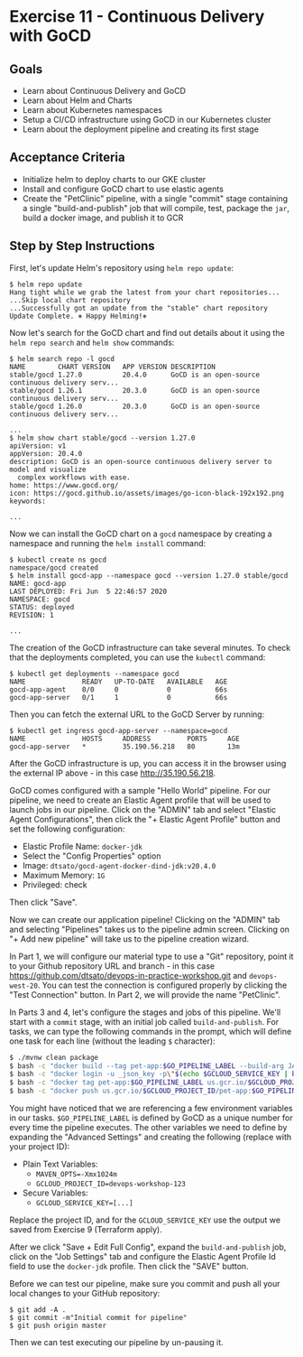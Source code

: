 # Exercise 11 - Continuous Delivery with GoCD

## Goals

* Learn about Continuous Delivery and GoCD
* Learn about Helm and Charts
* Learn about Kubernetes namespaces
* Setup a CI/CD infrastructure using GoCD in our Kubernetes cluster
* Learn about the deployment pipeline and creating its first stage

## Acceptance Criteria

* Initialize helm to deploy charts to our GKE cluster
* Install and configure GoCD chart to use elastic agents
* Create the "PetClinic" pipeline, with a single "commit" stage containing a
single "build-and-publish" job that will compile, test, package the `jar`, build
a docker image, and publish it to GCR

## Step by Step Instructions

First, let's update Helm's repository using `helm repo update`:

```shell
$ helm repo update
Hang tight while we grab the latest from your chart repositories...
...Skip local chart repository
...Successfully got an update from the "stable" chart repository
Update Complete. ⎈ Happy Helming!⎈
```

Now let's search for the GoCD chart and find out details about it using the
`helm repo search` and `helm show` commands:

```shell
$ helm search repo -l gocd
NAME       	CHART VERSION	APP VERSION	DESCRIPTION                                       
stable/gocd	1.27.0       	20.4.0     	GoCD is an open-source continuous delivery serv...
stable/gocd	1.26.1       	20.3.0     	GoCD is an open-source continuous delivery serv...
stable/gocd	1.26.0       	20.3.0     	GoCD is an open-source continuous delivery serv...

...
$ helm show chart stable/gocd --version 1.27.0
apiVersion: v1
appVersion: 20.4.0
description: GoCD is an open-source continuous delivery server to model and visualize
  complex workflows with ease.
home: https://www.gocd.org/
icon: https://gocd.github.io/assets/images/go-icon-black-192x192.png
keywords:

...
```

Now we can install the GoCD chart on a `gocd` namespace by creating a namespace
and running the `helm install` command:

```shell
$ kubectl create ns gocd
namespace/gocd created
$ helm install gocd-app --namespace gocd --version 1.27.0 stable/gocd
NAME: gocd-app
LAST DEPLOYED: Fri Jun  5 22:46:57 2020
NAMESPACE: gocd
STATUS: deployed
REVISION: 1

...
```

The creation of the GoCD infrastructure can take several minutes. To check that
the deployments completed, you can use the `kubectl` command:

```shell
$ kubectl get deployments --namespace gocd
NAME              READY   UP-TO-DATE   AVAILABLE   AGE
gocd-app-agent    0/0     0            0           66s
gocd-app-server   0/1     1            0           66s
```

Then you can fetch the external URL to the GoCD Server by running:

```shell
$ kubectl get ingress gocd-app-server --namespace=gocd
NAME              HOSTS     ADDRESS         PORTS     AGE
gocd-app-server   *         35.190.56.218   80        13m
```

After the GoCD infrastructure is up, you can access it in the browser using the
external IP above - in this case http://35.190.56.218.

GoCD comes configured with a sample "Hello World" pipeline. For our pipeline, we
need to create an Elastic Agent profile that will be used to launch jobs in our
pipeline. Click on the "ADMIN" tab and select "Elastic Agent Configurations",
then click the "+ Elastic Agent Profile" button and set the following
configuration:

* Elastic Profile Name: `docker-jdk`
* Select the "Config Properties" option
* Image: `dtsato/gocd-agent-docker-dind-jdk:v20.4.0`
* Maximum Memory: `1G`
* Privileged: check

Then click "Save".

Now we can create our application pipeline! Clicking on the "ADMIN" tab and
selecting "Pipelines" takes us to the pipeline admin screen. Clicking on "+ Add
new pipeline" will take us to the pipeline creation wizard.

In Part 1, we will configure our material type to use a "Git" repository, point
it to your Github repository URL and branch - in this case
https://github.com/dtsato/devops-in-practice-workshop.git and `devops-west-20`. You can
test the connection is configured properly by clicking the "Test Connection"
button. In Part 2, we will provide the name "PetClinic".

In Parts 3 and 4, let's configure the stages and jobs of this pipeline. We'll
start with a `commit` stage, with an initial job called `build-and-publish`.
For tasks, we can type the following commands in the prompt, which will define
one task for each line (without the leading `$` character):

```bash
$ ./mvnw clean package
$ bash -c "docker build --tag pet-app:$GO_PIPELINE_LABEL --build-arg JAR_FILE=target/spring-petclinic-2.0.0.BUILD-SNAPSHOT.jar ."
$ bash -c "docker login -u _json_key -p\"$(echo $GCLOUD_SERVICE_KEY | base64 -d)\" https://us.gcr.io"
$ bash -c "docker tag pet-app:$GO_PIPELINE_LABEL us.gcr.io/$GCLOUD_PROJECT_ID/pet-app:$GO_PIPELINE_LABEL"
$ bash -c "docker push us.gcr.io/$GCLOUD_PROJECT_ID/pet-app:$GO_PIPELINE_LABEL"
```

You might have noticed that we are referencing a few environment variables in
our tasks. `$GO_PIPELINE_LABEL` is defined by GoCD as a unique number for every
time the pipeline executes. The other variables we need to define by expanding
the "Advanced Settings" and creating the following (replace with your
project ID):

* Plain Text Variables:
  * `MAVEN_OPTS=-Xmx1024m`
  * `GCLOUD_PROJECT_ID=devops-workshop-123`
* Secure Variables:
  * `GCLOUD_SERVICE_KEY=[...]`

Replace the project ID, and for the `GCLOUD_SERVICE_KEY` use the output we saved
from Exercise 9 (Terraform apply).

After we click "Save + Edit Full Config", expand the `build-and-publish` job,
click on the "Job Settings" tab and configure the Elastic Agent Profile Id field
to use the `docker-jdk` profile. Then click the "SAVE" button.

Before we can test our pipeline, make sure you commit and push all your local
changes to your GitHub repository:

```shell
$ git add -A .
$ git commit -m"Initial commit for pipeline"
$ git push origin master
```

Then we can test executing our pipeline by un-pausing it.
